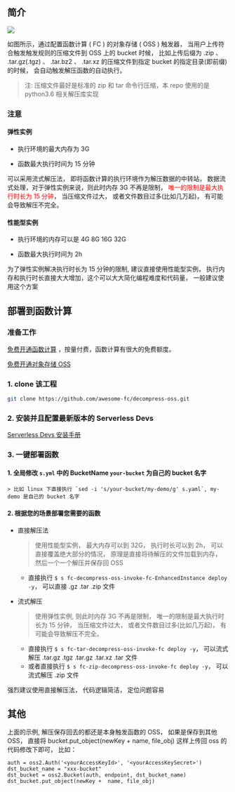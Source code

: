 ## 简介

![](https://img.alicdn.com/imgextra/i1/O1CN01PNuj1t1uYUXk2K9Cb_!!6000000006049-2-tps-1876-648.png)

如图所示，通过配置函数计算 ( FC ) 的对象存储 ( OSS ) 触发器， 当用户上传符合触发触发规则的压缩文件到 OSS 上的 bucket 时候， 比如上传后缀为 .zip 、 .tar.gz(.tgz) 、 .tar.bz2 、 .tar.xz 的压缩文件到指定 bucket 的指定目录(即前缀)的时候， 会自动触发解压函数的自动执行。

> 注: 压缩文件最好是标准的 zip 和 tar 命令行压缩，本 repo 使用的是 python3.6 相关解压库实现

### 注意

#### 弹性实例

- 执行环境的最大内存为 3G

- 函数最大执行时间为 15 分钟

可以采用流式解压法， 即将函数计算的执行环境作为解压数据的中转站， 数据流式处理，对于弹性实例来说，则此时内存 3G 不再是限制， <font color=red>唯一的限制是最大执行时长为 15 分钟</font>， 当压缩文件过大， 或者文件数目过多(比如几万起)， 有可能会导致解压不完全。

#### 性能型实例

- 执行环境的内存可以是 4G 8G 16G 32G

- 函数最大执行时间为 2h

为了弹性实例解决执行时长为 15 分钟的限制, 建议直接使用性能型实例， 执行内存和执行时长直接大大增加，这个可以大大简化编程难度和代码量， 一般建议使用这个方案

## 部署到函数计算

### 准备工作

[免费开通函数计算](https://statistics.functioncompute.com/?title=函数计算对文件进行压缩和解压缩使用总结&theme=fc-oss-decompress&author=rsong&src=article&url=http://fc.console.aliyun.com) ，按量付费，函数计算有很大的免费额度。

[免费开通对象存储 OSS](https://oss.console.aliyun.com/)

### 1. clone 该工程

```bash
git clone https://github.com/awesome-fc/decompress-oss.git
```

### 2. 安装并且配置最新版本的 Serverless Devs

[Serverless Devs 安装手册](https://www.serverless-devs.com/docs/install)

### 3. 一键部署函数

#### 1. 全局修改 `s.yml` 中的 BucketName `your-bucket` 为自己的 bucket 名字
    > 比如 linux 下直接执行 `sed -i 's/your-bucket/my-demo/g' s.yaml`, my-demo 是自己的 bucket 名字

#### 2. 根据您的场景部署您需要的函数
- 直接解压法
  > 使用性能型实例， 最大内存可以到 32G， 执行时长可以到 2h， 可以直接覆盖绝大部分的情况， 原理是直接将待解压的文件加载到内存， 然后一个一个解压并保存回 OSS
  - 直接执行 `$ s fc-decompress-oss-invoke-fc-EnhancedInstance deploy -y`， 可以直接 .gz .tar .zip 文件

- 流式解压
  > 使用弹性实例, 则此时内存 3G 不再是限制， 唯一的限制是最大执行时长为 15 分钟， 当压缩文件过大， 或者文件数目过多(比如几万起)， 有可能会导致解压不完全。
    - 直接执行 `$ s fc-tar-decompress-oss-invoke-fc deploy -y`， 可以流式解压 .tar.gz .tgz  .tar.gz  .tar.xz  .tar 文件
    - 或者直接执行 `$ s fc-zip-decompress-oss-invoke-fc deploy -y`， 可以流式解压 .zip 文件

强烈建议使用直接解压法， 代码逻辑简洁， 定位问题容易

## 其他
上面的示例, 解压保存回去的都还是本身触发函数的 OSS， 如果是保存到其他 OSS， 直接将 bucket.put_object(newKey + name, file_obj) 这样上传回 oss 的代码修改下即可， 比如：

```
auth = oss2.Auth('<yourAccessKeyId>', '<yourAccessKeySecret>')
dst_bucket_name = "xxx-bucket"
dst_bucket = oss2.Bucket(auth, endpoint, dst_bucket_name)  
dst_bucket.put_object(newKey +  name, file_obj)
```